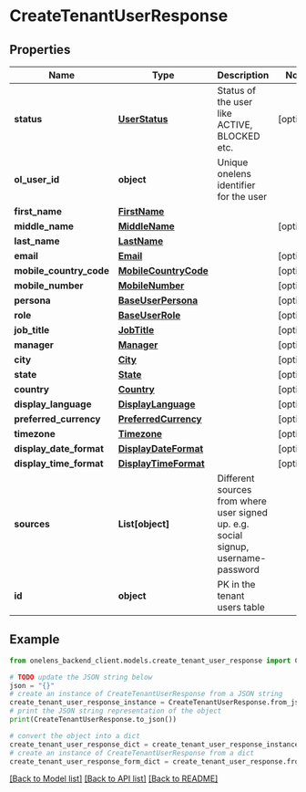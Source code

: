 # CreateTenantUserResponse


## Properties

Name | Type | Description | Notes
------------ | ------------- | ------------- | -------------
**status** | [**UserStatus**](UserStatus.md) | Status of the user like ACTIVE, BLOCKED etc. | [optional] 
**ol_user_id** | **object** | Unique onelens identifier for the user | 
**first_name** | [**FirstName**](FirstName.md) |  | 
**middle_name** | [**MiddleName**](MiddleName.md) |  | [optional] 
**last_name** | [**LastName**](LastName.md) |  | 
**email** | [**Email**](Email.md) |  | [optional] 
**mobile_country_code** | [**MobileCountryCode**](MobileCountryCode.md) |  | [optional] 
**mobile_number** | [**MobileNumber**](MobileNumber.md) |  | [optional] 
**persona** | [**BaseUserPersona**](BaseUserPersona.md) |  | [optional] 
**role** | [**BaseUserRole**](BaseUserRole.md) |  | [optional] 
**job_title** | [**JobTitle**](JobTitle.md) |  | [optional] 
**manager** | [**Manager**](Manager.md) |  | [optional] 
**city** | [**City**](City.md) |  | [optional] 
**state** | [**State**](State.md) |  | [optional] 
**country** | [**Country**](Country.md) |  | [optional] 
**display_language** | [**DisplayLanguage**](DisplayLanguage.md) |  | [optional] 
**preferred_currency** | [**PreferredCurrency**](PreferredCurrency.md) |  | [optional] 
**timezone** | [**Timezone**](Timezone.md) |  | [optional] 
**display_date_format** | [**DisplayDateFormat**](DisplayDateFormat.md) |  | [optional] 
**display_time_format** | [**DisplayTimeFormat**](DisplayTimeFormat.md) |  | [optional] 
**sources** | **List[object]** | Different sources from where user signed up. e.g. social signup, username-password | 
**id** | **object** | PK in the tenant users table | 

## Example

```python
from onelens_backend_client.models.create_tenant_user_response import CreateTenantUserResponse

# TODO update the JSON string below
json = "{}"
# create an instance of CreateTenantUserResponse from a JSON string
create_tenant_user_response_instance = CreateTenantUserResponse.from_json(json)
# print the JSON string representation of the object
print(CreateTenantUserResponse.to_json())

# convert the object into a dict
create_tenant_user_response_dict = create_tenant_user_response_instance.to_dict()
# create an instance of CreateTenantUserResponse from a dict
create_tenant_user_response_form_dict = create_tenant_user_response.from_dict(create_tenant_user_response_dict)
```
[[Back to Model list]](../README.md#documentation-for-models) [[Back to API list]](../README.md#documentation-for-api-endpoints) [[Back to README]](../README.md)


